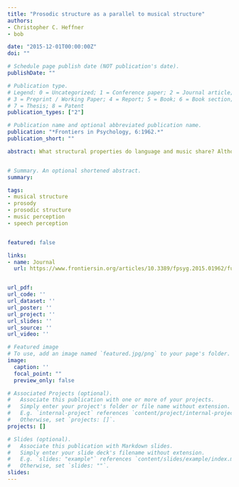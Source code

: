 ```yaml
---
title: "Prosodic structure as a parallel to musical structure"
authors:
- Christopher C. Heffner
- bob

date: "2015-12-01T00:00:00Z"
doi: ""

# Schedule page publish date (NOT publication's date).
publishDate: ""

# Publication type.
# Legend: 0 = Uncategorized; 1 = Conference paper; 2 = Journal article;
# 3 = Preprint / Working Paper; 4 = Report; 5 = Book; 6 = Book section;
# 7 = Thesis; 8 = Patent
publication_types: ["2"]

# Publication name and optional abbreviated publication name.
publication: "*Frontiers in Psychology, 6:1962.*"
publication_short: ""

abstract: What structural properties do language and music share? Although early speculation identified a wide variety of possibilities, the literature has largely focused on the parallels between musical structure and syntactic structure. Here, we argue that parallels between musical structure and prosodic structure deserve more attention. We review the evidence for a link between musical and prosodic structure and find it to be strong. In fact, certain elements of prosodic structure may provide a parsimonious comparison with musical structure without sacrificing empirical findings related to the parallels between language and music. We then develop several predictions related to such a hypothesis.


# Summary. An optional shortened abstract.
summary:

tags:
- musical structure
- prosody
- prosodic structure
- music perception
- speech perception


featured: false

links:
- name: Journal
  url: https://www.frontiersin.org/articles/10.3389/fpsyg.2015.01962/full#h8


url_pdf:
url_code: ''
url_dataset: ''
url_poster: ''
url_project: ''
url_slides: ''
url_source: ''
url_video: ''

# Featured image
# To use, add an image named `featured.jpg/png` to your page's folder. 
image:
  caption: ''
  focal_point: ""
  preview_only: false

# Associated Projects (optional).
#   Associate this publication with one or more of your projects.
#   Simply enter your project's folder or file name without extension.
#   E.g. `internal-project` references `content/project/internal-project/index.md`.
#   Otherwise, set `projects: []`.
projects: []

# Slides (optional).
#   Associate this publication with Markdown slides.
#   Simply enter your slide deck's filename without extension.
#   E.g. `slides: "example"` references `content/slides/example/index.md`.
#   Otherwise, set `slides: ""`.
slides:
---
```


